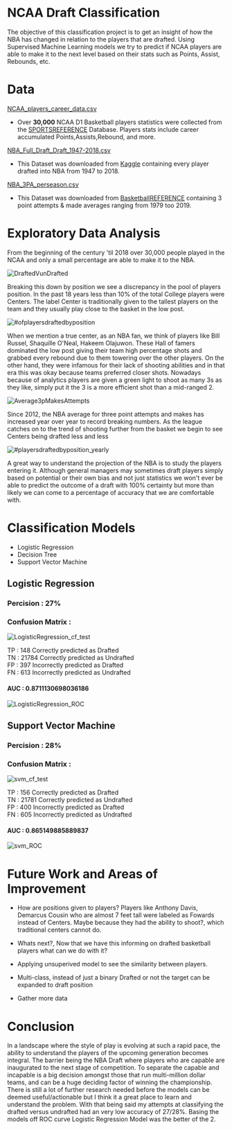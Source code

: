 # NCAA Draft Classification

The objective of this classification project is to get an insight of how the NBA has changed in relation to the players that are drafted. Using Supervised Machine Learning models we try to predict if NCAA players are able to make it to the next level based on their stats such as Points, Assist, Rebounds, etc. 


# Data

[NCAA_players_career_data.csv](Data/NCAA_players_career_data.csv)

- Over **30,000** NCAA D1 Basketball players statistics were collected from the [SPORTSREFERENCE](https://www.sports-reference.com/cbb/) Database. Players stats include career accumulated Points,Assists,Rebound, and more.

[NBA_Full_Draft_Draft_1947-2018.csv](Data/NBA_Full_Draft_Draft_1947-2018.csv)

- This Dataset was downloaded from [Kaggle](https://www.kaggle.com/hrfang1995/nba-drafts-of-19472018) containing every player drafted into NBA from 1947 to 2018.

[NBA_3PA_perseason.csv](Data/NBA_3PA_perseason.csv)

- This Dataset was downloaded from [BasketballREFERENCE](https://www.basketball-reference.com/leagues/NBA_stats_per_game.html) containing 3 point attempts & made averages ranging from 1979 too 2019.


# Exploratory Data Analysis

From the beginning of the century 'til 2018 over 30,000 people played in the NCAA and only a small percentage are able to make it to the NBA.

![DraftedVunDrafted](https://i.imgur.com/XovJv9D.png)

Breaking this down by position we see a discrepancy in the pool of players position. In the past 18 years less than 10% of the total College players were Centers. The label Center is traditionally given to the tallest players on the team and they usually play close to the basket in the low post.

![#ofplayersdraftedbyposition](https://i.imgur.com/qCek5yN.png)

When we mention a true center, as an NBA fan, we think of players like Bill Russel, Shaquille O'Neal, Hakeem Olajuwon. These Hall of famers dominated the low post giving their team high percentage shots and grabbed every rebound due to them towering over the other players. On the other hand, they were infamous for their lack of shooting abilities and in that era this was okay because teams preferred closer shots. Nowadays because of analytics players are given a green light to shoot as many 3s as they like, simply put it the 3 is a more efficient shot than a mid-ranged 2.

![Average3pMakesAttempts](https://i.imgur.com/xUf1fC9.png)

Since 2012, the NBA average for three point attempts and makes has increased year over year to record breaking numbers. As the league catches on to the trend of shooting  further from the basket we begin to see Centers being drafted less and less

![#playersdraftedbyposition_yearly](https://i.imgur.com/20BCoG1.png)

A great way to understand the projection of the NBA is to study the players entering it. Although general managers may sometimes draft players simply based on potential or their own bias and not just statistics we won't ever be able to predict the outcome of a draft with 100% certainty but more than likely we can come to a percentage of accuracy that we are comfortable with.

# Classification Models

- Logistic Regression
- Decision Tree
- Support Vector Machine

## Logistic Regression

### Percision :  27%

### Confusion Matrix :

![LogisticRegression_cf_test](https://i.imgur.com/TgEIo6R.png)

TP : 148 Correctly predicted as Drafted\
TN : 21784 Correctly predicted as Undrafted\
FP : 397 Incorrectly predicted as Drafted\
FN : 613 Incorrectly predicted as Undrafted

#### AUC : 0.8711130698036186

![LogisticRegression_ROC](https://i.imgur.com/CVHY3wp.png)



## Support Vector Machine

### Percision :  28%

### Confusion Matrix :

![svm_cf_test](https://i.imgur.com/aUx8i3e.png)

TP : 156 Correctly predicted as Drafted\
TN : 21781 Correctly predicted as Undrafted\
FP : 400 Incorrectly predicted as Drafted\
FN : 605 Incorrectly predicted as Undrafted

#### AUC : 0.865149885889837

![svm_ROC](https://i.imgur.com/JdnKZ7w.png)


# Future Work and Areas of Improvement

- How are positions given to players? Players like Anthony Davis, Demarcus Cousin who are almost 7 feet tall were labeled as Fowards instead of Centers. Maybe because they had the ability to shoot?, which traditional centers cannot do. 

- Whats next?, Now that we have this informing on drafted basketball players what can we do with it?

- Applying unsuperived model to see the similarity between players.

- Multi-class, instead of just a binary Drafted or not the target can be expanded to draft position

- Gather more data


# Conclusion

In a landscape where the style of play is evolving at such a rapid pace, the ability to understand the players of the upcoming generation becomes integral. The barrier being the NBA Draft where players who are capable are inaugurated to the next stage of competition. To separate the capable and incapable is a big decision amongst those that run multi-million dollar teams, and can be a huge deciding factor of winning the championship. There is still a lot of further research needed before the models can be deemed useful/actionable but I think it a great place to learn and understand the problem. With that being said my attempts at classifying the drafted versus undrafted had an very low accuracy of 27/28%. Basing the models off ROC curve Logistic Regression Model was the better of the 2.

